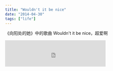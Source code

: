 ```yaml
---
title: "Wouldn't it be nice"
date: "2014-04-30"
tags: ["life"]
---
```

《向阳处的她》中的歌曲 Wouldn't it be nice，超爱啊 <!--more-->

<iframe frameborder="no" border="0" marginwidth="0" marginheight="0" width=330 height=86 src="http://music.163.com/outchain/player?type=2&id=5042210&auto=1&height=66"></iframe>

<!-- <audio width="300" height="32"
style="margin: auto; top: 0; right: 0; bottom: 0; left: 0;"
controls="controls"
autoplay="autoplay"
name="media"
src="/music/Wouldnt-It-Be-Nice.mp3">
</audio> -->
